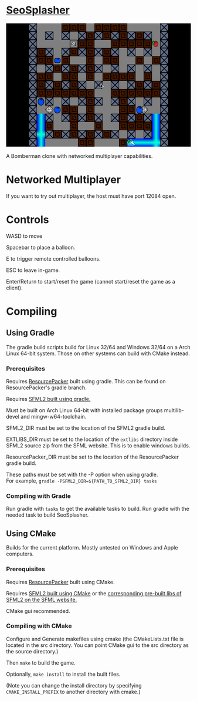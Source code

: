 [SeoSplasher](https://github.com/Stephen-Seo/SeoSplasher/wiki/Downloads)
===========

![SeoSplasher](screenshots/00.png?raw=true)

A Bomberman clone with networked multiplayer capabilities.

# Networked Multiplayer

If you want to try out multiplayer, the host must have port 12084 open.

# Controls

WASD to move

Spacebar to place a balloon.

E to trigger remote controlled balloons.

ESC to leave in-game.

Enter/Return to start/reset the game (cannot start/reset the game as a client).

# Compiling

## Using Gradle

The gradle build scripts build for Linux 32/64 and Windows 32/64 on a Arch Linux 64-bit system. Those on other systems can build with CMake instead.

### Prerequisites

Requires [ResourcePacker](https://github.com/Stephen-Seo/ResourcePacker) built using gradle. This can be found on ResourcePacker's gradle branch.

Requires [SFML2 built using gradle.](https://github.com/Stephen-Seo/SFML2_Gradle_BuildScripts)

Must be built on Arch Linux 64-bit with installed package groups multilib-devel and mingw-w64-toolchain.

SFML2_DIR must be set to the location of the SFML2 gradle build.

EXTLIBS_DIR must be set to the location of the `extlibs` directory inside SFML2 source zip from the SFML website. This is to enable windows builds.

ResourcePacker_DIR must be set to the location of the ResourcePacker gradle build.

These paths must be set with the -P option when using gradle.  
For example, `gradle -PSFML2_DIR=${PATH_TO_SFML2_DIR} tasks`

### Compiling with Gradle

Run gradle with `tasks` to get the available tasks to build. Run gradle with the needed task to build SeoSplasher.

## Using CMake

Builds for the current platform. Mostly untested on Windows and Apple computers.

### Prerequisites

Requires [ResourcePacker](https://github.com/Stephen-Seo/ResourcePacker) built using CMake.

Requires [SFML2 built using CMake](http://sfml-dev.org/tutorials/2.1/compile-with-cmake.php) or the [corresponding pre-built libs of SFML2 on the SFML website.](http://sfml-dev.org/download/sfml/2.1/)

CMake gui recommended.

### Compiling with CMake

Configure and Generate makefiles using cmake (the CMakeLists.txt file is located in the src directory. You can point CMake gui to the src directory as the source directory.)

Then `make` to build the game.

Optionally, `make install` to install the built files.

(Note you can change the install directory by specifying `CMAKE_INSTALL_PREFIX` to another directory with cmake.)
